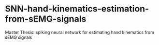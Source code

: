 # SNN-hand-kinematics-estimation-from-sEMG-signals
Master Thesis: spiking neural network for estimating hand kinematics from sEMG signals
